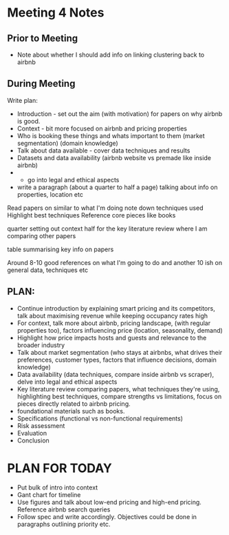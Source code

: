 # Meeting 4 Notes

## Prior to Meeting
- Note about whether I should add info on linking clustering back to airbnb


## During Meeting
Write plan:
- Introduction - set out the aim (with motivation) for papers on why airbnb is good.
- Context - bit more focused on airbnb and pricing properties
- Who is booking these things and whats important to them (market segmentation) (domain knowledge)
- Talk about data available - cover data techniques and results
- Datasets and data availability (airbnb website vs premade like inside airbnb)
- - go into legal and ethical aspects
- write a paragraph (about a quarter to half a page) talking about info on properties, location etc

Read papers on similar to what I'm doing
note down techniques used
Highlight best techniques
Reference core pieces like books

quarter setting out context
half for the key literature review where I am comparing other papers

table summarising key info on papers

Around 8-10 good references on what I'm going to do and another 10 ish on general data, techniques etc


## PLAN:
- Continue introduction by explaining smart pricing and its competitors, talk about maximising revenue while keeping occupancy rates high
- For context, talk more about airbnb, pricing landscape, (with regular properties too), factors influencing price (location, seasonality, demand)
- Highlight how price impacts hosts and guests and relevance to the broader industry
- Talk about market segmentation (who stays at airbnbs, what drives their preferences, customer types, factors that influence decisions, domain knowledge)
- Data availability (data techniques, compare inside airbnb vs scraper), delve into legal and ethical aspects
- Key literature review comparing papers, what techniques they're using, highlighting best techniques, compare strengths vs limitations, focus on pieces directly related to airbnb pricing.
- foundational materials such as books.
- Specifications (functional vs non-functional requirements)
- Risk assessment
- Evaluation
- Conclusion

# PLAN FOR TODAY
- Put bulk of intro into context
- Gant chart for timeline
- Use figures and talk about low-end pricing and high-end pricing. Reference airbnb search queries
- Follow spec and write accordingly. Objectives could be done in paragraphs outlining priority etc. 